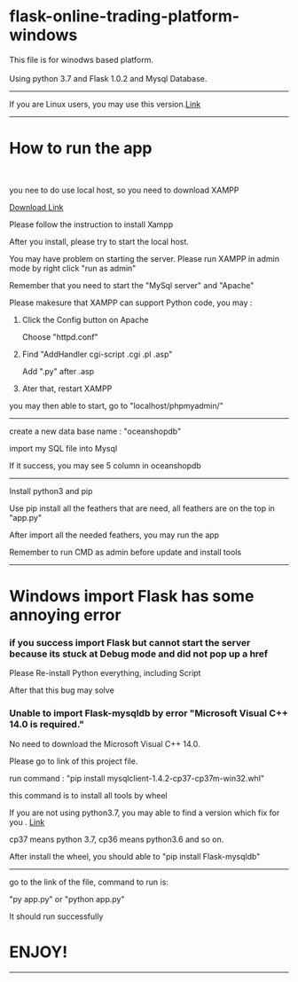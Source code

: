 # flask-online-trading-platform-windows
This file is for winodws based platform. <br><br>
Using python 3.7 and Flask 1.0.2 and Mysql Database.
<br><hr>
If you are Linux users, you may use this version.<a href="https://github.com/jackywongboy/flask-online-trading-platform-Linux" >Link</a><br>
<hr>
<h1><b>How to run the app</b></h1><br>
<p>you nee to do use local host, so you need to download XAMPP</p>
<a href="https://www.apachefriends.org/download.html" target="_blank">Download Link</a>
<p>Please follow the instruction to install Xampp</p>
<p>After you install, please try to start the local host.</p>
<p>You may have problem on starting the server. Please run XAMPP in admin mode by right click "run as admin"</p>
<p>Remember that you need to start the "MySql server" and "Apache"</p>
<p>Please makesure that XAMPP can support Python code, you may :</p>
<ol>
    <li>Click the Config button on Apache</li><p>Choose "httpd.conf"</p>
    <li>Find "AddHandler cgi-script .cgi .pl .asp"</li><p>Add ".py" after .asp</p>
    <li>Ater that, restart XAMPP </li>
</ol>
<p>you may then able to start, go to "localhost/phpmyadmin/"</p>
<hr>
<p>create a new data base name : "oceanshopdb"</p>
<p>import my SQL file into Mysql</p>
<p>If it success, you may see 5 column in oceanshopdb</p>
<hr>
<p>Install python3 and pip</p>
<p>Use pip install all the feathers that are need, all feathers are on the top in "app.py"</p>
<p>After import all the needed feathers, you may run the app</p>
<p>Remember to run CMD as admin before update and install tools</p>
<hr>
<h1>Windows import Flask has some annoying error</h1>
<h3>if you success import Flask but cannot start the server because its stuck at Debug mode and did not pop up a href</h3>
<p>Please Re-install Python everything, including Script</p>
<p>After that this bug may solve</p>
<h3>Unable to import Flask-mysqldb by error "Microsoft Visual C++ 14.0 is required."</h3>
<p>No need to download the Microsoft Visual C++ 14.0.</p>
<p>Please go to link of this project file.</p>
<p>run command : "pip install mysqlclient-1.4.2-cp37-cp37m-win32.whl"</p>
<p>this command is to install all tools by wheel</p>
<p>If you are not using python3.7, you may able to find a version which fix for you . <a href="https://www.lfd.uci.edu/~gohlke/pythonlibs/#mysqlclient">Link</a></p>
<p>cp37 means python 3.7, cp36 means python3.6 and so on.</p>
<p>After install the wheel, you should able to "pip install Flask-mysqldb"</p>
<hr>
<p>go to the link of the file, command to run is:</p>
<p>"py app.py" or "python app.py"</p>
<p>It should run successfully</p>
<h1>ENJOY!</h1>
<hr>
